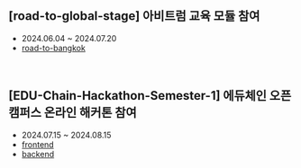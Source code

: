 ## [road-to-global-stage] 아비트럼 교육 모듈 참여
- 2024.06.04 ~ 2024.07.20
- [road-to-bangkok](https://github.com/Madman-Never-Die/road-to-bangkok)

<br/>

## [EDU-Chain-Hackathon-Semester-1] 에듀체인 오픈캠퍼스 온라인 해커톤 참여
- 2024.07.15 ~ 2024.08.15
- [frontend](https://github.com/Madman-Never-Die/frontend-edu-chain-hackathon-semester-1)
- [backend](https://github.com/Madman-Never-Die/backend-edu-chain-hackathon-semester-1)

